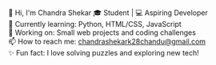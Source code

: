 👋 Hi, I'm Chandra Shekar
🎓 Student | 💻 Aspiring Developer  
🌱 Currently learning: Python, HTML/CSS, JavaScript  
🔭 Working on: Small web projects and coding challenges  
📫 How to reach me: chandrashekark28chandu@gmail.com  
✨ Fun fact: I love solving puzzles and exploring new tech!
